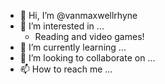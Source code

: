 - 👋 Hi, I’m @vanmaxwellrhyne
- 👀 I’m interested in ...
  - Reading and video games!
- 🌱 I’m currently learning ...
- 💞️ I’m looking to collaborate on ...
- 📫 How to reach me ...

<!---
vanmaxwellrhyne/vanmaxwellrhyne is a ✨ special ✨ repository because its `README.md` (this file) appears on your GitHub profile.
You can click the Preview link to take a look at your changes.
--->
